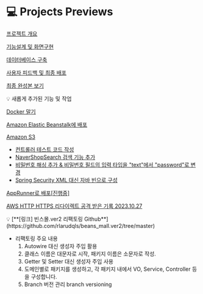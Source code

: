 # 💻  Projects Previews

[프로젝트 개요](https://www.notion.so/74c9150599034e0f9d80da811bdb312e?pvs=21)

[기능설계 및 화면구현](https://www.notion.so/1ec6df230d9349b69a5ed682002d35af?pvs=21)

[데이터베이스 구축 ](https://www.notion.so/0399947f1ee346c8b70b0dc497e8aab6?pvs=21)

[사용자 피드백 및 최종 배포](https://www.notion.so/4feafc31b5cf47598925f742914f2775?pvs=21)

[최종 완성본 보기 ](https://www.notion.so/e7ad793daf7044818e283eb5d8121a91?pvs=21)

<aside>
💡 새롭게 추가된 기능 및 작업

[Docker 말기](https://www.notion.so/Docker-936c157bf0844c0fb73b688142881285?pvs=21)

[Amazon Elastic Beanstalk에 배포](https://www.notion.so/Amazon-Elastic-Beanstalk-d9f64b767903464c87e9eae73253ad9c?pvs=21)

[Amazon S3](https://www.notion.so/Amazon-S3-5416979e64bf4a5c92107867e73e77b0?pvs=21)

- [컨트롤러 테스트 코드 작성](https://github.com/rlarudqls/beans_mall.ver1/tree/main/beans_mall/src/test/java/com/beans_mall/controller)
- [NaverShopSearch 검색 기능 추가](https://github.com/rlarudqls/beans_mall.ver1/blob/main/beans_mall/src/main/java/utils/NaverShopSearch.java)
- [비밀번호 해싱 추가 & 비밀번호 필드의 입력 타입을 "text"에서 "password"로 변경](https://github.com/rlarudqls/beans_mall.ver1/blob/main/beans_mall/src/main/java/com/beans_mall/controller/memberController.java)
- [Spring Security XML 대신 자바 빈으로 구성](https://github.com/rlarudqls/beans_mall.ver1/blob/main/beans_mall/src/main/java/config/SecurityConfig.java)

[AppRunner로 배포[진행중]](https://www.notion.so/AppRunner-cad4c1aa21da46c0940cb1f54b54c611?pvs=21)

[AWS HTTP HTTPS 리다이렉트 공격 받은 기록 2023.10.27](https://www.notion.so/AWS-HTTP-HTTPS-2023-10-27-de06ada1f1444a45a08de79d8b72d678?pvs=21)

</aside>

<aside>
💡 [**[링크] 빈스몰.ver2 리팩토링 Github**](https://github.com/rlarudqls/beans_mall.ver2/tree/master)

- 리팩토링 주요 내용
    1. Autowire 대신 생성자 주입 활용
    2. 클래스 이름은 대문자로 시작, 패키지 이름은 소문자로 작성.
    3. Getter 및 Setter 대신 생성자 주입 사용
    4. 도메인별로 패키지를 생성하고, 각 패키지 내에서 VO, Service, Controller 등을 구성합니다.
    5. Branch 버전 관리 branch versioning
</aside>
